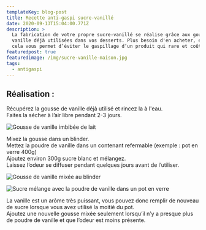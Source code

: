 ```yaml
---
templateKey: blog-post
title: Recette anti-gaspi sucre-vanillé
date: 2020-09-13T15:04:00.771Z
description: >
  La fabrication de votre propre sucre-vanillé se réalise grâce aux gousses de
  vanille déjà utilisées dans vos desserts. Plus besoin d'en acheter, et en plus
  cela vous permet d’éviter le gaspillage d’un produit qui rare et coûteux.
featuredpost: true
featuredimage: /img/sucre-vanille-maison.jpg
tags:
  - antigaspi
---
```

## Réalisation :

Récupérez la gousse de vanille déjà utilisé et rincez la à l'eau.\
Faites la sécher à l’air libre pendant 2-3 jours.

![Gousse de vanille imbibée de lait](/img/sucre-vanille-avec-lait.jpg "Gousse de vanille ")

Mixez la gousse dans un blinder.\
Mettez la poudre de vanille dans un contenant refermable (exemple : pot en verre 400g)\
Ajoutez environ 300g sucre blanc et mélangez.\
Laissez l’odeur se diffuser pendant quelques jours avant de l’utiliser.

![Gousse de vanille mixée au blinder](/img/poudre-sucre.jpg "Gousse de vanille mixée")

![Sucre mélange avec la poudre de vanille dans un pot en verre ](/img/sucre-vanille-pot-2-.jpg "Sucre mélange avec la poudre de vanille ")

La vanille est un arôme très puissant, vous pouvez donc remplir de nouveau de sucre lorsque vous avez utilisé la moitié du pot.\
Ajoutez une nouvelle gousse mixée seulement lorsqu’il n’y a presque plus de poudre de vanille et que l’odeur est moins présente.